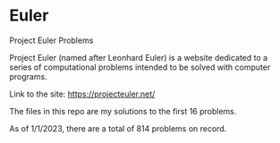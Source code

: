 # Euler
Project Euler Problems

Project Euler (named after Leonhard Euler) is a website dedicated to a series of computational problems intended to be solved with computer programs.

Link to the site: https://projecteuler.net/ 

The files in this repo are my solutions to the first 16 problems.

As of 1/1/2023, there are a total of 814 problems on record.
